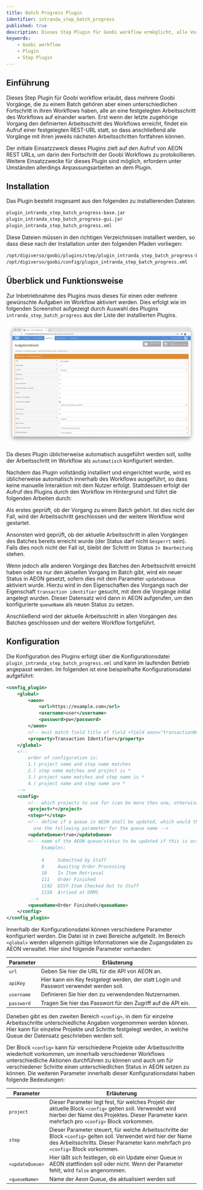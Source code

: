 ```yaml
---
title: Batch Progress Plugin
identifier: intranda_step_batch_progress
published: true
description: Dieses Step Plugin für Goobi workflow ermöglicht, alle Vorgänge eines Batches zum gleichen Fortschritt kommen zu lassen, ein REST-Aufruf auszuführen und dann alle Vorgäng parallel forzuführen.
keywords:
    - Goobi workflow
    - Plugin
    - Step Plugin
---
```

## Einführung
Dieses Step Plugin für Goobi workflow erlaubt, dass mehrere Goobi Vorgänge, die zu einem Batch gehören aber einen unterschiedlichen Fortschritt in ihren Workflows haben, alle an eine festgelegten Arbeitsschritt des Workflows auf einander warten. Erst wenn der letzte zugehörige Vorgang den definierten Arbeitsschritt des Workflows erreicht, findet ein Aufruf einer festgelegten REST-URL statt, so dass anschließend alle Vorgänge mit ihren jeweils nächsten Arbeitsschritten fortfahren können.

Der initiale Einsatzzweck dieses Plugins zielt auf den Aufruf von AEON REST URLs, um darin den Fortschritt der Goobi Workflows zu protokollieren. Weitere Einsatzzwecke für dieses Plugin sind möglich, erfordern unter Umständen allerdings Anpassungsarbeiten an dem Plugin.


## Installation
Das Plugin besteht insgesamt aus den folgenden zu installierenden Dateien:

```bash
plugin_intranda_step_batch_progress-base.jar
plugin_intranda_step_batch_progress-gui.jar
plugin_intranda_step_batch_progress.xml
```

Diese Dateien müssen in den richtigen Verzeichnissen installiert werden, so dass diese nach der Installation unter den folgenden Pfaden vorliegen:

```bash
/opt/digiverso/goobi/plugins/step/plugin_intranda_step_batch_progress-base.jar
/opt/digiverso/goobi/config/plugin_intranda_step_batch_progress.xml
```


## Überblick und Funktionsweise
Zur Inbetriebnahme des Plugins muss dieses für einen oder mehrere gewünschte Aufgaben im Workflow aktiviert werden. Dies erfolgt wie im folgenden Screenshot aufgezeigt durch Auswahl des Plugins `intranda_step_batch_progress` aus der Liste der installierten Plugins.

![Zuweisung des Plugins zu einer bestimmten Aufgabe](screen1_de.png)

Da dieses Plugin üblicherweise automatisch ausgeführt werden soll, sollte der Arbeitsschritt im Workflow als `automatisch` konfiguriert werden.

Nachdem das Plugin vollständig installiert und eingerichtet wurde, wird es üblicherweise automatisch innerhalb des Workflows ausgeführt, so dass keine manuelle Interaktion mit dem Nutzer erfolgt. Stattdessen erfolgt der Aufruf des Plugins durch den Workflow im Hintergrund und führt die folgenden Arbeiten durch: 

Als erstes geprüft, ob der Vorgang zu einem Batch gehört. Ist dies nicht der Fall, wird der Arbeitsschritt geschlossen und der weitere Workflow wird gestartet.

Ansonsten wird geprüft, ob der aktuelle Arbeitsschritt in allen Vorgängen des Batches bereits erreicht wurde (der Status darf nicht `Gesperrt` sein). Falls dies noch nicht der Fall ist, bleibt der Schritt im Status `In Bearbeitung` stehen.

Wenn jedoch alle anderen Vorgänge des Batches den Arbeitsschritt erreicht haben oder es nur den aktuellen Vorgang im Batch gibt, wird ein neuer Status in AEON gesetzt, sofern dies mit dem Parameter `updateQueue` aktiviert wurde. Hierzu wird in den Eigenschaften des Vorgangs nach der Eigenschaft `transaction identifier` gesucht, mit dem die Vorgänge initial angelegt wurden. Dieser Datensatz wird dann in AEON aufgerufen, um den konfigurierte `queueName` als neuen Status zu setzen.

Anschließend wird der aktuelle Arbeitsschritt in allen Vorgängen des Batches geschlossen und der weitere Workflow fortgeführt.


## Konfiguration
Die Konfiguration des Plugins erfolgt über die Konfigurationsdatei `plugin_intranda_step_batch_progress.xml` und kann im laufenden Betrieb angepasst werden. Im folgenden ist eine beispielhafte Konfigurationsdatei aufgeführt:

```xml
<config_plugin>
    <global>
        <aeon>
            <url>https://example.com</url>
            <username>user</username>
            <password>pw</password>
        </aeon>
        <!-- must match field title of field <field aeon="transactionNumber"> in aeon config -->
        <property>Transaction Identifier</property>
    </global>
    <!--
        order of configuration is:
        1.) project name and step name matches
        2.) step name matches and project is *
        3.) project name matches and step name is *
        4.) project name and step name are *
    -->
    <config>
        <!-- which projects to use for (can be more then one, otherwise use *) -->
        <project>*</project>
        <step>*</step>
        <!-- define if a queue in AEON shall be updated, which would then 
          use the following parameter for the queue name -->
        <updateQueue>true</updateQueue>
        <!-- name of the AEON queue/status to be updated if this is activated
             Examples:
        
             4     Submitted by Staff
             8     Awaiting Order Processing
             10    In Item Retrieval
             111   Order Finished
             1142  DIVY-Item Checked Out to Staff
             1158  Arrived at DRMS
         -->
        <queueName>Order Finished</queueName>
    </config>
</config_plugin>
```

Innerhalb der Konfigurationsdatei können verschiedene Parameter konfiguriert werden. Die Datei ist in zwei Bereiche aufgeteilt. Im Bereich `<global>` werden allgemein gültige Informationen wie die Zugangsdaten zu AEON verwaltet. Hier sind folgende Parameter vorhanden:

Parameter           |  Erläuterung
------------------- | ----------------------------------------------------- 
`url`               | Geben Sie hier die URL für die API von AEON an.
`apiKey`            | Hier kann ein Key festgelegt werden, der statt Login und Passwort verwendet werden soll.
`username`          | Definieren Sie hier den zu verwendenden Nutzernamen.
`password`          | Tragen Sie hier das Passwort für den Zugriff auf die API ein.

Daneben gibt es den zweiten Bereich `<config>`, in dem für einzelne Arbeitsschritte unterschiedliche Angaben vorgenommen werden können. Hier kann für einzelne Projekte und Schritte festgelegt werden, in welche Queue der Datensatz geschrieben werden soll. 

Der Block `<config>` kann für verschiedene Projekte oder Arbeitsschritte wiederholt vorkommen, um innerhalb verschiedener Workflows unterschiedliche Aktionen durchführen zu können und auch um für verschiedener Schritte einen unterschiedlichen Status in AEON setzen zu können. Die weiteren Parameter innerhalb dieser Konfigurationsdatei haben folgende Bedeutungen:

Parameter           |  Erläuterung
------------------- | ----------------------------------------------------- 
`project`           | Dieser Parameter legt fest, für welches Projekt der aktuelle Block `<config>` gelten soll. Verwendet wird hierbei der Name des Projektes. Dieser Parameter kann mehrfach pro `<config>` Block vorkommen.
`step`              | Dieser Parameter steuert, für welche Arbeitsschritte der Block `<config>` gelten soll. Verwendet wird hier der Name des Arbeitsschritts. Dieser Parameter kann mehrfach pro `<config>` Block vorkommen.
`<updateQueue>`     | Hier läßt sich festlegen, ob ein Update einer Queue in AEON stattfinden soll oder nicht. Wenn der Parameter fehlt, wird `false` angenommen.
`<queueName>`       | Name der Aeon Queue, die aktualisiert werden soll
